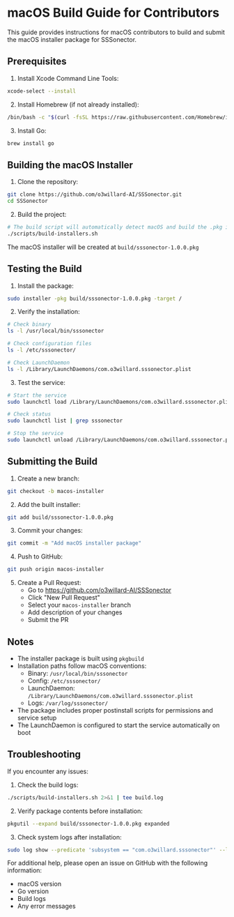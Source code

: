 # macOS Build Guide for Contributors

This guide provides instructions for macOS contributors to build and submit the macOS installer package for SSSonector.

## Prerequisites

1. Install Xcode Command Line Tools:
```bash
xcode-select --install
```

2. Install Homebrew (if not already installed):
```bash
/bin/bash -c "$(curl -fsSL https://raw.githubusercontent.com/Homebrew/install/HEAD/install.sh)"
```

3. Install Go:
```bash
brew install go
```

## Building the macOS Installer

1. Clone the repository:
```bash
git clone https://github.com/o3willard-AI/SSSonector.git
cd SSSonector
```

2. Build the project:
```bash
# The build script will automatically detect macOS and build the .pkg installer
./scripts/build-installers.sh
```

The macOS installer will be created at `build/sssonector-1.0.0.pkg`

## Testing the Build

1. Install the package:
```bash
sudo installer -pkg build/sssonector-1.0.0.pkg -target /
```

2. Verify the installation:
```bash
# Check binary
ls -l /usr/local/bin/sssonector

# Check configuration files
ls -l /etc/sssonector/

# Check LaunchDaemon
ls -l /Library/LaunchDaemons/com.o3willard.sssonector.plist
```

3. Test the service:
```bash
# Start the service
sudo launchctl load /Library/LaunchDaemons/com.o3willard.sssonector.plist

# Check status
sudo launchctl list | grep sssonector

# Stop the service
sudo launchctl unload /Library/LaunchDaemons/com.o3willard.sssonector.plist
```

## Submitting the Build

1. Create a new branch:
```bash
git checkout -b macos-installer
```

2. Add the built installer:
```bash
git add build/sssonector-1.0.0.pkg
```

3. Commit your changes:
```bash
git commit -m "Add macOS installer package"
```

4. Push to GitHub:
```bash
git push origin macos-installer
```

5. Create a Pull Request:
   - Go to https://github.com/o3willard-AI/SSSonector
   - Click "New Pull Request"
   - Select your `macos-installer` branch
   - Add description of your changes
   - Submit the PR

## Notes

- The installer package is built using `pkgbuild`
- Installation paths follow macOS conventions:
  - Binary: `/usr/local/bin/sssonector`
  - Config: `/etc/sssonector/`
  - LaunchDaemon: `/Library/LaunchDaemons/com.o3willard.sssonector.plist`
  - Logs: `/var/log/sssonector/`
- The package includes proper postinstall scripts for permissions and service setup
- The LaunchDaemon is configured to start the service automatically on boot

## Troubleshooting

If you encounter any issues:

1. Check the build logs:
```bash
./scripts/build-installers.sh 2>&1 | tee build.log
```

2. Verify package contents before installation:
```bash
pkgutil --expand build/sssonector-1.0.0.pkg expanded
```

3. Check system logs after installation:
```bash
sudo log show --predicate 'subsystem == "com.o3willard.sssonector"' --last 15m
```

For additional help, please open an issue on GitHub with the following information:
- macOS version
- Go version
- Build logs
- Any error messages
